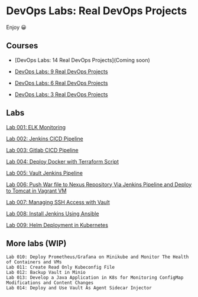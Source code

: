 # DevOps Labs: Real DevOps Projects

Enjoy 😀

## Courses

- [DevOps Labs: 14 Real DevOps Projects](Coming soon)

- [DevOps Labs: 9 Real DevOps Projects](https://www.udemy.com/course/devops-labs-9-real-devops-projects/)

- [DevOps Labs: 6 Real DevOps Projects](https://www.udemy.com/course/devops-labs-6-real-devops-projects/)

- [DevOps Labs: 3 Real DevOps Projects](https://www.udemy.com/course/devops-labs-9-real-devops-projects-free-version/)

## Labs

<!--
```dos
Lab 001: ELK Monitoring
Lab 002: Jenkins CICD Pipeline
Lab 003: Gitlab CICD Pipeline
Lab 004: Deploy Docker with Terraform Script
Lab 005: Vault Jenkins Pipeline 
Lab 006: Push War file to Nexus Repository Via Jenkins Pipeline and Deploy to Tomcat in Vagrant VM
```
-->

[Lab 001: ELK Monitoring](001-ELKMonitoring/README.md)

[Lab 002: Jenkins CICD Pipeline](002-JenkinsCICD/README.md)

[Lab 003: Gitlab CICD Pipeline](003-GitlabCICD/README.md)

[Lab 004: Deploy Docker with Terraform Script](004-TerraformDockerDeployment/README.md)

[Lab 005: Vault Jenkins Pipeline](005-VaultJenkinsCICD/README.md)

[Lab 006: Push War file to Nexus Repository Via Jenkins Pipeline and Deploy to Tomcat in Vagrant VM](006-NexusJenkinsVagrantCICD/README.md)

[Lab 007: Managing SSH Access with Vault](007-VaultFreeIPAVagrantIAM)

[Lab 008: Install Jenkins Using Ansible](008-AnsibleVagrantJenkinsDeployment)

[Lab 009: Helm Deployment in Kubernetes](009-MinikubeHelmDeployment)

## More labs (WIP)

```dos
Lab 010: Deploy Prometheus/Grafana on Minikube and Monitor The Health of Containers and VMs
Lab 011: Create Read Only Kubeconfig File
Lab 012: Backup Vault in Minio
Lab 013: Develop a Java Application in K8s for Monitoring ConfigMap Modifications and Content Changes
Lab 014: Deploy and Use Vault As Agent Sidecar Injector
```
